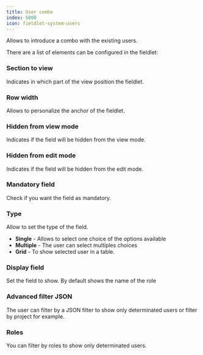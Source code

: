 ```yaml
---
title: User combo
index: 5000
icon: fieldlet-system-users
---
```


Allows to introduce a combo with the existing users.

There are a list of elements can be configured in the fieldlet:

### Section to view

Indicates in which part of the view position the fieldlet.

### Row width

Allows to personalize the anchor of the fieldlet.

### Hidden from view mode

Indicates if the field will be hidden from the view mode.

### Hidden from edit mode

Indicates if the field will be hidden from the edit mode.


### Mandatory field

Check if you want the field as mandatory.

### Type

Allow to set the type of the field.

- **Single** - Allows to select one choice of the options available
- **Multiple** - The user can select multiples choices
-  **Grid** - To show selected user in a table.

### Display field

Set the field to show. By default shows the name of the role


### Advanced filter JSON

The user can filter by a JSON filter to show only determinated users or filter by project for example.

### Roles

You can filter by roles to show only determinated users.

